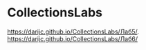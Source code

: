 # CollectionsLabs

https://darijc.github.io/CollectionsLabs/Лаб5/.
https://darijc.github.io/CollectionsLabs/Лаб6/
